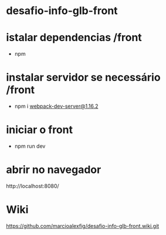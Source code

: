 # desafio-info-glb-front

# istalar dependencias /front
* npm

# instalar servidor se necessário /front
* npm i webpack-dev-server@1.16.2

# iniciar o front
* npm run dev

# abrir no navegador
http://localhost:8080/

# Wiki
https://github.com/marcioalexfig/desafio-info-glb-front.wiki.git

